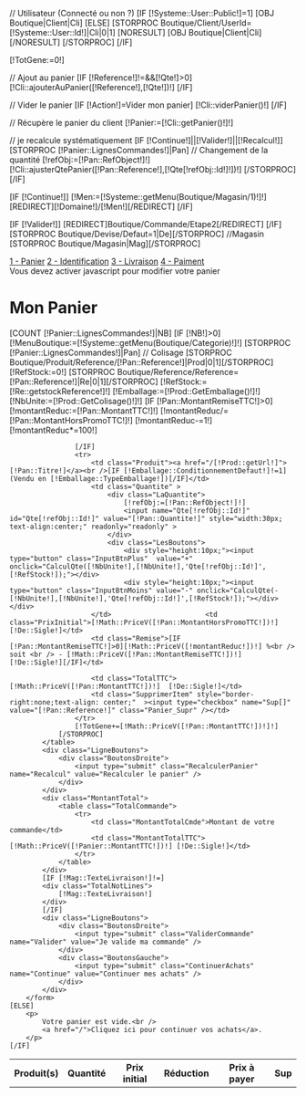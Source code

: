 // Utilisateur (Connecté ou non ?)
[IF [!Systeme::User::Public!]=1]
	[OBJ Boutique|Client|Cli]
[ELSE]
	[STORPROC Boutique/Client/UserId=[!Systeme::User::Id!]|Cli|0|1]
		[NORESULT]
			[OBJ Boutique|Client|Cli]
		[/NORESULT]
	[/STORPROC]
[/IF]


[!TotGene:=0!]

// Ajout au panier
[IF [!Reference!]!=&&[!Qte!]>0]
	[!Cli::ajouterAuPanier([!Reference!],[!Qte!])!]
[/IF]

// Vider le panier
[IF [!Action!]=Vider mon panier]
	[!Cli::viderPanier()!]
[/IF]

// Récupère le panier du client
[!Panier:=[!Cli::getPanier()!]!]

// je recalcule systématiquement
[IF [!Continue!]||[!Valider!]||[!Recalcul!]]
	[STORPROC [!Panier::LignesCommandes!]|Pan]
		// Changement de la quantité
		[!refObj:=[!Pan::RefObject!]!]
		[!Cli::ajusterQtePanier([!Pan::Reference!],[!Qte[!refObj::Id!]!])!]
	[/STORPROC]
[/IF]

[IF [!Continue!]]
	[!Men:=[!Systeme::getMenu(Boutique/Magasin/1)!]!]
	[REDIRECT][!Domaine!]/[!Men!][/REDIRECT]
[/IF]

[IF [!Valider!]]
	[REDIRECT]Boutique/Commande/Etape2[/REDIRECT]
[/IF]
[STORPROC Boutique/Devise/Defaut=1|De][/STORPROC]
//Magasin
[STORPROC Boutique/Magasin|Mag][/STORPROC] 
<div class="EtapesCommande">
	<a href="/Boutique/Commande/Etape1" class="Step1Active">1 - Panier</a>
	<a href="/Boutique/Commande/Etape2" class="Step2">2 - Identification</a>
	<a href="/Boutique/Commande/Etape3" class="Step3">3 - Livraison</a>
	<a href="/Boutique/Commande/Etape4" class="Step4">4 - Paiment</a>
</div>
<div id="javascriptehoh">Vous devez activer javascript pour modifier votre panier</div>
<div class="CommandeEtape1">
	<h1>Mon Panier</h1>
	[COUNT [!Panier::LignesCommandes!]|NB]
	[IF [!NB!]>0]
		<form action ="/[!Lien!]" name="Commande" method="post" >
			<table class="tCommande">
				<tr >
					<th class="Produit">Produit(s)</th>
					<th>Quantité</th>
					<th>Prix initial</th>
					<th>Réduction</th>
					<th>Prix à payer</th>
					<th class="SupprimerItem">Sup</th>
				</tr>
				[!MenuBoutique:=[!Systeme::getMenu(Boutique/Categorie)!]!]
				[STORPROC [!Panier::LignesCommandes!]|Pan]
					// Colisage
					[STORPROC Boutique/Produit/Reference/[!Pan::Reference!]|Prod|0|1][/STORPROC]
					[!RefStock:=0!]
					[STORPROC Boutique/Reference/Reference=[!Pan::Reference!]|Re|0|1][/STORPROC]
					[!RefStock:=[!Re::getstockReference!]!]
					[!Emballage:=[!Prod::GetEmballage()!]!]
					[!NbUnite:=[!Prod::GetColisage()!]!]	
					[IF [!Pan::MontantRemiseTTC!]>0]
						[!montantReduc:=[!Pan::MontantTTC!]!]
						[!montantReduc/=[!Pan::MontantHorsPromoTTC!]!]
						[!montantReduc-=1!]
						[!montantReduc*=100!]
	
					[/IF]
					<tr>
						<td class="Produit"><a href="/[!Prod::getUrl!]">[!Pan::Titre!]</a><br />[IF [!Emballage::ConditionnementDefaut!]!=1](Vendu en [!Emballage::TypeEmballage!])[/IF]</td>
						<td class="Quantite" >
							<div class="LaQuantite">
								[!refObj:=[!Pan::RefObject!]!]
								<input name="Qte[!refObj::Id!]" id="Qte[!refObj::Id!]" value="[!Pan::Quantite!]" style="width:30px; text-align:center;" readonly="readonly" >
							</div>
							<div class="LesBoutons">
								<div style="height:10px;"><input type="button" class="InputBtnPlus"  value="+" onclick="CalculQte([!NbUnite!],[!NbUnite!],'Qte[!refObj::Id!]',[!RefStock!]);"></div>
								<div style="height:10px;"><input type="button" class="InputBtnMoins" value="-" onclick="CalculQte(-[!NbUnite!],[!NbUnite!],'Qte[!refObj::Id!]',[!RefStock!]);"></div>							</div>
						</td>						<td class="PrixInitial">[!Math::PriceV([!Pan::MontantHorsPromoTTC!])!] [!De::Sigle!]</td>
						<td class="Remise">[IF [!Pan::MontantRemiseTTC!]>0][!Math::PriceV([!montantReduc!])!] %<br /> soit <br /> - [!Math::PriceV([!Pan::MontantRemiseTTC!])!] [!De::Sigle!][/IF]</td>

						<td class="TotalTTC">[!Math::PriceV([!Pan::MontantTTC!])!]  [!De::Sigle!]</td>
						<td class="SupprimerItem" style="border-right:none;text-align: center;"  ><input type="checkbox" name="Sup[]" value="[!Pan::Reference!]" class="Panier_Supr" /></td>
					</tr>
					[!TotGene+=[!Math::PriceV([!Pan::MontantTTC!])!]!]
				[/STORPROC]
			</table>
			<div class="LigneBoutons">
				<div class="BoutonsDroite">
					<input type="submit" class="RecalculerPanier" name="Recalcul" value="Recalculer le panier" />
				</div>
			</div>
			<div class="MontantTotal">
				<table class="TotalCommande">
					<tr>
						<td class="MontantTotalCmde">Montant de votre commande</td>
						<td class="MontantTotalTTC">[!Math::PriceV([!Panier::MontantTTC!])!] [!De::Sigle!]</td>
					</tr>
				</table>
			</div>
			[IF [!Mag::TexteLivraison!]!=]
			<div class="TotalNotLines">
				[!Mag::TexteLivraison!]
			</div>
			[/IF]
			<div class="LigneBoutons">
				<div class="BoutonsDroite">
					<input type="submit" class="ValiderCommande" name="Valider" value="Je valide ma commande" />
				</div>
				<div class="BoutonsGauche">
					<input type="submit" class="ContinuerAchats" name="Continue" value="Continuer mes achats" />
				</div>
			</div>
		</form>
	[ELSE]
		<p>
			Votre panier est vide.<br />
			<a href="/">Cliquez ici pour continuer vos achats</a>.
		</p>
	[/IF]
</div>
<script type="text/javascript">
	function CalculQte(PlusMoins,QteMini,monchamp,QteMax) {
		var Quantite= parseInt($(monchamp).value);
		var totQte = Quantite+parseFloat(PlusMoins);
		if (totQte<=QteMax) {
			 $(monchamp).value=totQte;
		}else {
			alert("Quantité en stock atteinte");
		}

		if ($(monchamp).value < QteMini) $(monchamp).value=QteMini;
	}
</script>